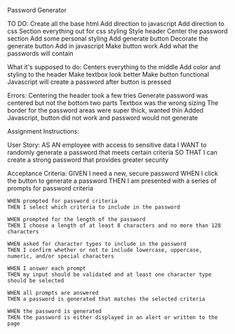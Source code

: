 Password Generator

TO DO:
    Create all the base html
    Add direction to javascript
    Add direction to css
    Section everything out for css styling
    Style header
    Center the password section
    Add some personal styling
    Add generate button
    Decorate the generate button
    Add in javascript
    Make button work
    Add what the passwords will contain


What it's supposed to do:
    Centers everything to the middle
    Add color and styling to the header
    Make textbox look better
    Make button functional
    Javascript will create a password after button is pressed

Errors:
    Centering the header took a few tries
    Generate password was centered but not the bottom two parts
    Textbox was the wrong sizing
    The border for the password areas were super thick, wanted thin
    Added Javascript, button did not work and password would not generate
    

Assignment Instructions:

User Story:
    AS AN employee with access to sensitive data
    I WANT to randomly generate a password that meets certain criteria
    SO THAT I can create a strong password that provides greater security

Acceptance Criteria:
    GIVEN I need a new, secure password
    WHEN I click the button to generate a password
    THEN I am presented with a series of prompts for password criteria

    WHEN prompted for password criteria
    THEN I select which criteria to include in the password

    WHEN prompted for the length of the password
    THEN I choose a length of at least 8 characters and no more than 128 characters

    WHEN asked for character types to include in the password
    THEN I confirm whether or not to include lowercase, uppercase, numeric, and/or special characters

    WHEN I answer each prompt
    THEN my input should be validated and at least one character type should be selected

    WHEN all prompts are answered
    THEN a password is generated that matches the selected criteria

    WHEN the password is generated
    THEN the password is either displayed in an alert or written to the page